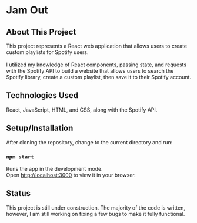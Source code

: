 # Jam Out
## About This Project
This project represents a React web application that allows users to create custom playlists for Spotify users.<br />
<br />I utilized my knowledge of React components, passing state, and requests with the Spotify API to build a website that allows users to search the Spotify library, create a custom playlist, then save it to their Spotify account.

## Technologies Used
React, JavaScript, HTML, and CSS, along with the Spotify API.

## Setup/Installation
After cloning the repository, change to the current directory and run:
### `npm start`

Runs the app in the development mode.\
Open [http://localhost:3000](http://localhost:3000) to view it in your browser.

## Status
This project is still under construction. The majority of the code is written, however, I am still working on fixing a few bugs to make it fully functional.
